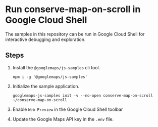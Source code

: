 # Run conserve-map-on-scroll in Google Cloud Shell

The samples in this repository can be run in Google Cloud Shell for interactive debugging and exploration.

## Steps

1. Install the `@googlemaps/js-samples` cli tool.

    ```
    npm i -g '@googlemaps/js-samples'
    ```
1. Initialize the sample application. 
    ```
    googlemaps-js-samples init -v --no-open conserve-map-on-scroll ~/conserve-map-on-scroll
    ```
1. Enable `Web Preview` in the Google Cloud Shell toolbar
1. Update the Google Maps API key in the `.env` file.
